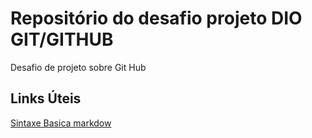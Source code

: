 # Repositório do desafio projeto DIO  GIT/GITHUB 
Desafio de projeto sobre Git Hub

## Links Úteis 
[Sintaxe Basica markdow](https://docs.pipz.com/central-de-ajuda/learning-center/guia-basico-de-markdown)
